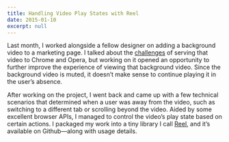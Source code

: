 ```yaml
---
title: Handling Video Play States with Reel
date: 2015-01-10
excerpt: null
---
```


Last month, I worked alongside a fellow designer on adding a background video to a marketing page. I talked about the [challenges](http://cesarfigueroa.org/posts/looping-videos-in-chrome/) of serving that video to Chrome and Opera, but working on it opened an opportunity to further improve the experience of viewing that background video. Since the background video is muted, it doesn’t make sense to continue playing it in the user’s absence.

After working on the project, I went back and came up with a few technical scenarios that determined when a user was away from the video, such as switching to a different tab or scrolling beyond the video. Aided by some excellent browser APIs, I managed to control the video’s play state based on certain actions. I packaged my work into a tiny library I call [Reel](https://github.com/cesarfigueroa/reel), and it’s available on Github—along with usage details.

